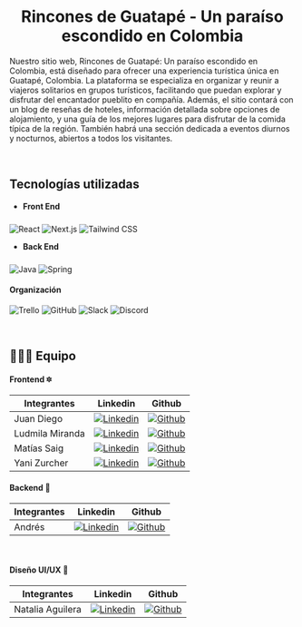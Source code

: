 
<h1 align="center">
    Rincones de Guatapé - Un paraíso escondido en Colombia  

</h1>

Nuestro sitio web, Rincones de Guatapé: Un paraíso escondido en Colombia, está diseñado para ofrecer una experiencia turística única en Guatapé, Colombia. La plataforma se especializa en organizar y reunir a viajeros solitarios en grupos turísticos, facilitando que puedan explorar y disfrutar del encantador pueblito en compañía. Además, el sitio contará con un blog de reseñas de hoteles, información detallada sobre opciones de alojamiento, y una guía de los mejores lugares para disfrutar de la comida típica de la región. También habrá una sección dedicada a eventos diurnos y nocturnos, abiertos a todos los visitantes.

<div align='center'>
   <a href="" target="_blank">
      <img src=""/>
  </a>
   <a href="https://" target="_blank">
  </a>
</div>

<br/>

## **Tecnologías utilizadas**

 - **Front End**
 ###
![React](https://img.shields.io/badge/React-20232A?style=for-the-badge&logo=react&logoColor=61DAFB)
![Next.js](https://img.shields.io/badge/Next.js-000000?style=for-the-badge&logo=nextdotjs&logoColor=white)
![Tailwind CSS](https://img.shields.io/badge/Tailwind_CSS-38B2AC?style=for-the-badge&logo=tailwind-css&logoColor=white)


- **Back End**
###
![Java](https://img.shields.io/badge/Java-ED8B00?style=for-the-badge&logo=java&logoColor=white)
![Spring](https://img.shields.io/badge/Spring-6DB33F?style=for-the-badge&logo=spring&logoColor=white)


#### Organización
![Trello](https://img.shields.io/badge/Trello-0052CC?style=for-the-badge&logo=trello&logoColor=white)
![GitHub](https://img.shields.io/badge/github-%23121011.svg?style=for-the-badge&logo=github&logoColor=white)
![Slack](https://img.shields.io/badge/Slack-4A154B?style=for-the-badge&logo=slack&logoColor=white)
![Discord](https://img.shields.io/badge/Discord-5865F2?style=for-the-badge&logo=discord&logoColor=white)
<br/>

<br/>

## 👨🏽‍💻 Equipo

#### Frontend 🔯
| Integrantes    | Linkedin | Github |
|----------------| ------------ | ------------ |
| Juan Diego |[![Linkedin](    https://img.shields.io/badge/LinkedIn-0077B5?style=for-the-badge&logo=linkedin&logoColor=white)](https://www.linkedin.com/in/montenegro-dev)  | [![Github](https://img.shields.io/badge/GitHub-100000?style=for-the-badge&logo=github&logoColor=white)](https://github.com/Juanshiu)|
| Ludmila Miranda  |[![Linkedin](    https://img.shields.io/badge/LinkedIn-0077B5?style=for-the-badge&logo=linkedin&logoColor=white)](https://www.linkedin.com/in/ludmila-rosa-miranda/)  | [![Github](https://img.shields.io/badge/GitHub-100000?style=for-the-badge&logo=github&logoColor=white)](https://github.com/Foggynoti0n)|
| Matías Saig  |[![Linkedin](    https://img.shields.io/badge/LinkedIn-0077B5?style=for-the-badge&logo=linkedin&logoColor=white)](https://www.linkedin.com/in/matias-saig/)  | [![Github](https://img.shields.io/badge/GitHub-100000?style=for-the-badge&logo=github&logoColor=white)](https://github.com/Maidana0)|
| Yani Zurcher  |[![Linkedin](    https://img.shields.io/badge/LinkedIn-0077B5?style=for-the-badge&logo=linkedin&logoColor=white)](https://www.linkedin.com/in/yanina-zurcher)  | [![Github](https://img.shields.io/badge/GitHub-100000?style=for-the-badge&logo=github&logoColor=white)](https://github.com/Matias-Saig/Portafolio)|


#### Backend 💾
| Integrantes       | Linkedin | Github |
|-------------------| ------------ | ------------ |
| Andrés   |[![Linkedin](    https://img.shields.io/badge/LinkedIn-0077B5?style=for-the-badge&logo=linkedin&logoColor=white)](https://www.linkedin.com/in/lucianamazur/) |[![Github](https://img.shields.io/badge/GitHub-100000?style=for-the-badge&logo=github&logoColor=white)](https://github.com/LucianaMazur)  |

<br/>

#### Diseño UI/UX 🎨
| Integrantes       | Linkedin | Github |
|-------------------| ------------ | ------------ |
| Natalia Aguilera  |[![Linkedin](    https://img.shields.io/badge/LinkedIn-0077B5?style=for-the-badge&logo=linkedin&logoColor=white)](https://www.linkedin.com/in/david-frias-ruiz/) |[![Github](https://img.shields.io/badge/GitHub-100000?style=for-the-badge&logo=github&logoColor=white)](https://github.com/Adavidfr) |

<br/>
